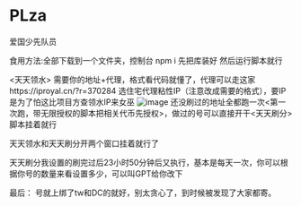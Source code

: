 # PLza
爱国少先队员




食用方法:全部下载到一个文件夹，控制台 npm i  先把库装好
然后运行脚本就行

<天天领水>
需要你的地址+代理，格式看代码就懂了，代理可以走这家https://iproyal.cn/?r=370284
  选住宅代理粘性IP（注意改成需要的格式），要IP是为了怕这比项目方查领水IP来女巫
![image](https://github.com/user-attachments/assets/a1af9d6e-ca32-4107-a392-9486c2feddbf)
还没刷过的地址全都跑一次<第一次跑，带无限授权的脚本把相关代币先授权>，做过的号可以直接开干<天天刷分>脚本挂着就行

天天领水和天天刷分开两个窗口挂着就行了

天天刷分我设置的刷完过后23小时50分钟后又执行，基本是每天一次，你可以根据你号的数量来看设置多少，可以叫GPT给你改下

最后：
号就上绑了tw和DC的就好，别太贪心了，到时候被发现了大家都寄。
